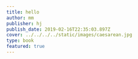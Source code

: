```yaml
---
title: hello
author: mm
publisher: hj
publish_date: 2019-02-16T22:35:03.897Z
cover: ../../../../static/images/caesarean.jpg
type: book
featured: true
---
```

